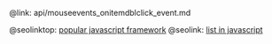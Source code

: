 @link: api/mouseevents_onitemdblclick_event.md

@seolinktop: [popular javascript framework](https://webix.com)
@seolink: [list in javascript](https://webix.com/widget/list/)